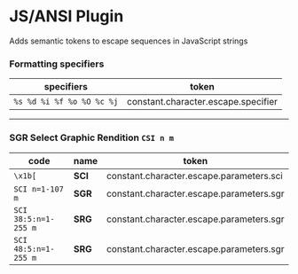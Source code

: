 # JS/ANSI Plugin

Adds semantic tokens to escape sequences in JavaScript strings

### Formatting specifiers

| specifiers | token |
| --- | --- |
| ```%s %d %i %f %o %O %c %j``` | constant.character.escape.specifier |

---
### SGR Select Graphic Rendition ```CSI n m``` 

| сode | name | token |
| --- | --- | --- |
| ```\x1b[``` | **SCI** |constant.character.escape.parameters.sci | 
| ```SCI n=1-107 m``` | **SGR** | constant.character.escape.parameters.sgr | 
| ```SCI 38:5:n=1-255 m``` | **SRG** | constant.character.escape.parameters.sgr | 
| ```SCI 48:5:n=1-255 m``` | **SRG** | constant.character.escape.parameters.sgr | 
